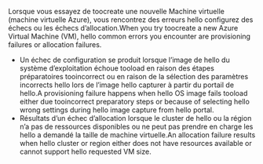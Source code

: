 <span data-ttu-id="2c34a-101">Lorsque vous essayez de toocreate une nouvelle Machine virtuelle (machine virtuelle Azure), vous rencontrez des erreurs hello configurez des échecs ou les échecs d’allocation.</span><span class="sxs-lookup"><span data-stu-id="2c34a-101">When you try toocreate a new Azure Virtual Machine (VM), hello common errors you encounter are provisioning failures or allocation failures.</span></span>

* <span data-ttu-id="2c34a-102">Un échec de configuration se produit lorsque l’image de hello du système d’exploitation échoue tooload en raison des étapes préparatoires tooincorrect ou en raison de la sélection des paramètres incorrects hello lors de l’image hello capturer à partir du portail de hello.</span><span class="sxs-lookup"><span data-stu-id="2c34a-102">A provisioning failure happens when hello OS image fails tooload either due tooincorrect preparatory steps or because of selecting hello wrong settings during hello image capture from hello portal.</span></span>
* <span data-ttu-id="2c34a-103">Résultats d’un échec d’allocation lorsque le cluster de hello ou la région n’a pas de ressources disponibles ou ne peut pas prendre en charge les hello a demandé la taille de machine virtuelle.</span><span class="sxs-lookup"><span data-stu-id="2c34a-103">An allocation failure results when hello cluster or region either does not have resources available or cannot support hello requested VM size.</span></span>

